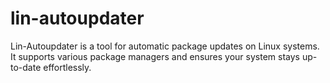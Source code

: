 # lin-autoupdater
Lin-Autoupdater is a tool for automatic package updates on Linux systems. It supports various package managers and ensures your system stays up-to-date effortlessly.
